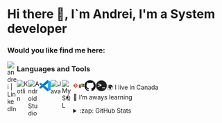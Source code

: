 # Hi there 👋,  I`m Andrei, I'm a System developer

### Would you like find me here:
[<img align="left" alt="andrei | LinkedIn" width="22px" src="https://cdn.jsdelivr.net/npm/simple-icons@v3/icons/linkedin.svg" />][linkedin]

### Languages and Tools
[<img align="left" alt="Kotlin" width="26px" src="https://img.icons8.com/color/48/000000/kotlin.png" />][kotlin]
[<img align="left" alt="AndroidStudio" width="26px" src="https://img.icons8.com/color/48/000000/android-studio--v3.png" />][android]
[<img align="left" alt="Visual Studio Code" width="26px" src="https://raw.githubusercontent.com/github/explore/80688e429a7d4ef2fca1e82350fe8e3517d3494d/topics/visual-studio-code/visual-studio-code.png" />][visualstudiocode]
[<img align="left" alt="Java" width="26px" src="https://img.icons8.com/color/48/000000/java-coffee-cup-logo--v1.png" />][java]
[<img align="left" alt="MySQL" width="26px" src="https://img.icons8.com/ios/50/000000/mysql.png" />][mysql]
[<img align="left" alt="Git" width="26px" src="https://raw.githubusercontent.com/github/explore/80688e429a7d4ef2fca1e82350fe8e3517d3494d/topics/git/git.png" />][git]
[<img align="left" alt="GitHub" width="26px" src="https://raw.githubusercontent.com/github/explore/78df643247d429f6cc873026c0622819ad797942/topics/github/github.png" />][github]
[<img align="left" alt="Terminal" width="26px" src="https://raw.githubusercontent.com/github/explore/80688e429a7d4ef2fca1e82350fe8e3517d3494d/topics/terminal/terminal.png" />][terminal]
 <!--
 <a href="https://dart.dev" target="_blank" rel="noreferrer">
  <img src="https://www.vectorlogo.zone/logos/dartlang/dartlang-icon.svg" alt="dart" width="40" height="40"/></a>
<a href="https://git-scm.com/" target="_blank" rel="noreferrer">
  <img src="https://www.vectorlogo.zone/logos/git-scm/git-scm-icon.svg" alt="git" width="40" height="40"/> </a>
<a href="https://flutter.dev" target="_blank" rel="noreferrer">
  <img src="https://www.vectorlogo.zone/logos/flutterio/flutterio-icon.svg" alt="flutter" width="40" height="40"/> </a> 
<a href="https://firebase.google.com/" target="_blank" rel="noreferrer">
  <img src="https://www.vectorlogo.zone/logos/firebase/firebase-icon.svg" alt="firebase" width="40" height="40"/></a>
<a href="https://www.figma.com/" target="_blank" rel="noreferrer">
  <img src="https://www.vectorlogo.zone/logos/figma/figma-icon.svg" alt="figma" width="40" height="40"/></a>
<a href="https://postman.com" target="_blank" rel="noreferrer">
  <img src="https://www.vectorlogo.zone/logos/getpostman/getpostman-icon.svg" alt="postman" width="40" height="40"/></a>
<a href="https://developer.apple.com/swift/" target="_blank" rel="noreferrer">
  <img src="https://raw.githubusercontent.com/devicons/devicon/master/icons/swift/swift-original.svg" alt="swift" width="40" height="40"/></a>
-->
<!--
**andreicampigotto/andreicampigotto** is a ✨ _special_ ✨ repository because its `README.md` (this file) appears on your GitHub profile.

Here are some ideas to get you started:
-->


###
- 🌍 I live in Canada
- 🌱 I’m aways learning



<details>
  <summary>:zap: GitHub Stats</summary>
  
 [![Top Langs](https://github-readme-stats.vercel.app/api/top-langs/?username=andreicampigotto&layout=compact&&title_color=358e08&text_color=f3f6f4&icon_color=358e08&bg_color=1e1b1b&hide_border=true&hide=JavaScript,HTML,C%23,CSS)](https://github.com/andreicampigotto/github-readme-stats)
![Andrei's GitHub stats](https://github-readme-stats.vercel.app/api?username=andreicampigotto&show_icons=true&title_color=358e08&text_color=f3f6f4&icon_color=358e08&bg_color=1e1b1b&hide_border=true&hide=issues)


[profile]: https://github.com/andreicampigotto/
[linkedin]: https://www.linkedin.com/in/andrei-campigotto/
[visualstudiocode]: https://code.visualstudio.com
[jssite]: https://www.w3schools.com/js/DEFAULT.asp
[python]: https://www.python.org
[mysql]: https://www.mysql.com
[git]: https://git-scm.com
[github]: https://github.com/andreicampigotto
[terminal]: https://www.techrepublic.com/article/16-terminal-commands-every-user-should-know/
[kotlin]: https://kotlinlang.org
[android]: https://developer.android.com
[postman]: https://www.postman.com
[java]: https://www.oracle.com/java/technologies/downloads/

